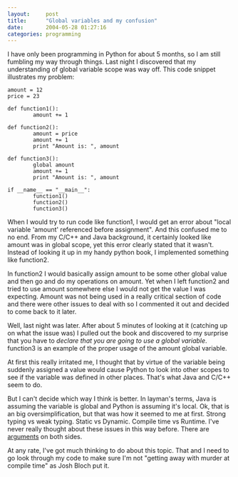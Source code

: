 ```yaml
---
layout:     post
title:      "Global variables and my confusion"
date:       2004-05-28 01:27:16
categories: programming
---
```

    
I have only been programming in Python for about 5 months, so I am still fumbling my way through things. Last night I discovered that my understanding of global variable scope was way off. This code snippet illustrates my problem: 
    
    
    amount = 12
    price = 23
    
    def function1():
            amount += 1
    
    def function2():
            amount = price
            amount += 1
            print "Amount is: ", amount
    
    def function3():
            global amount
            amount += 1
            print "Amount is: ", amount
    
    if __name__ == "__main__":
            function1()
            function2()
            function3()

  
    
When I would try to run code like function1, I would get an error about "local variable 'amount' referenced before assignment". And this confused me to no end. From my C/C++ and Java background, it certainly looked like amount was in global scope, yet this error clearly stated that it wasn't. Instead of looking it up in my handy python book, I implemented something like function2. 

    
In function2 I would basically assign amount to be some other global value and then go and do my operations on amount. Yet when I left function2 and tried to use amount somewhere else I would not get the value I was expecting. Amount was not being used in a really critical section of code and there were other issues to deal with so I commented it out and decided to come back to it later. 

    
Well, last night was later. After about 5 minutes of looking at it (catching up on what the issue was) I pulled out the book and discovered to my surprise that you have to _declare that you are going to use a global variable_. function3 is an example of the proper usage of the amount global variable. 

    
At first this really irritated me, I thought that by virtue of the variable being suddenly assigned a value would cause Python to look into other scopes to see if the variable was defined in other places. That's what Java and C/C++ seem to do. 

    
But I can't decide which way I think is better. In layman's terms, Java is assuming the variable is global and Python is assuming it's local. Ok, that is an big oversimplification, but that was how it seemed to me at first. Strong typing vs weak typing. Static vs Dynamic. Compile time vs Runtime. I've never really thought about these issues in this way before. There are [arguments](http://www.artima.com/intv/strongweak.html) on both sides. 

    
At any rate, I've got much thinking to do about this topic. That and I need to go look through my code to make sure I'm not "getting away with murder at compile time" as Josh Bloch put it.
